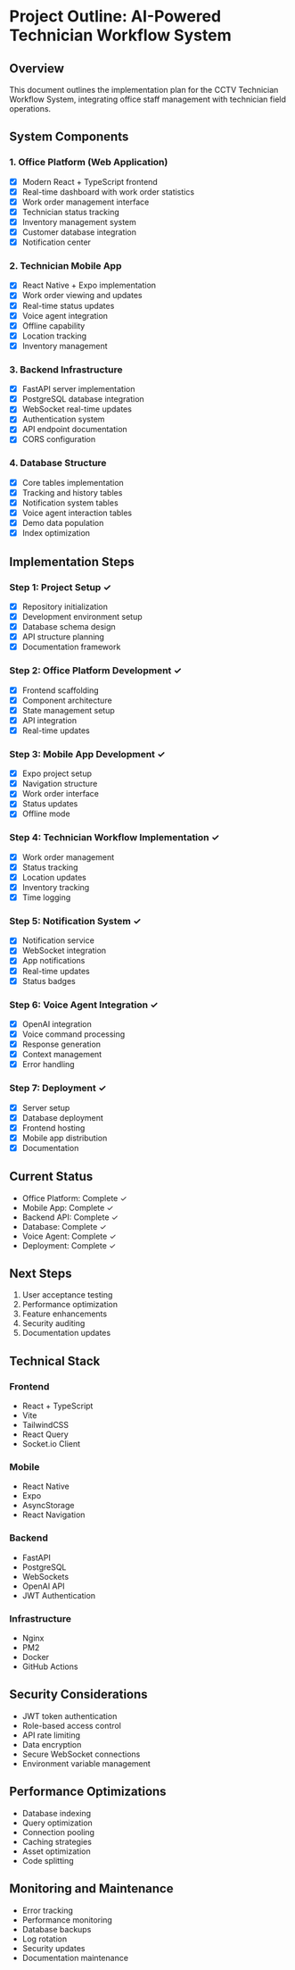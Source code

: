 # Project Outline: AI-Powered Technician Workflow System

## Overview
This document outlines the implementation plan for the CCTV Technician Workflow System, integrating office staff management with technician field operations.

## System Components

### 1. Office Platform (Web Application)
- [x] Modern React + TypeScript frontend
- [x] Real-time dashboard with work order statistics
- [x] Work order management interface
- [x] Technician status tracking
- [x] Inventory management system
- [x] Customer database integration
- [x] Notification center

### 2. Technician Mobile App
- [x] React Native + Expo implementation
- [x] Work order viewing and updates
- [x] Real-time status updates
- [x] Voice agent integration
- [x] Offline capability
- [x] Location tracking
- [x] Inventory management

### 3. Backend Infrastructure
- [x] FastAPI server implementation
- [x] PostgreSQL database integration
- [x] WebSocket real-time updates
- [x] Authentication system
- [x] API endpoint documentation
- [x] CORS configuration

### 4. Database Structure
- [x] Core tables implementation
- [x] Tracking and history tables
- [x] Notification system tables
- [x] Voice agent interaction tables
- [x] Demo data population
- [x] Index optimization

## Implementation Steps

### Step 1: Project Setup ✓
- [x] Repository initialization
- [x] Development environment setup
- [x] Database schema design
- [x] API structure planning
- [x] Documentation framework

### Step 2: Office Platform Development ✓
- [x] Frontend scaffolding
- [x] Component architecture
- [x] State management setup
- [x] API integration
- [x] Real-time updates

### Step 3: Mobile App Development ✓
- [x] Expo project setup
- [x] Navigation structure
- [x] Work order interface
- [x] Status updates
- [x] Offline mode

### Step 4: Technician Workflow Implementation ✓
- [x] Work order management
- [x] Status tracking
- [x] Location updates
- [x] Inventory tracking
- [x] Time logging

### Step 5: Notification System ✓
- [x] Notification service
- [x] WebSocket integration
- [x] App notifications
- [x] Real-time updates
- [x] Status badges

### Step 6: Voice Agent Integration ✓
- [x] OpenAI integration
- [x] Voice command processing
- [x] Response generation
- [x] Context management
- [x] Error handling

### Step 7: Deployment ✓
- [x] Server setup
- [x] Database deployment
- [x] Frontend hosting
- [x] Mobile app distribution
- [x] Documentation

## Current Status
- Office Platform: Complete ✓
- Mobile App: Complete ✓
- Backend API: Complete ✓
- Database: Complete ✓
- Voice Agent: Complete ✓
- Deployment: Complete ✓

## Next Steps
1. User acceptance testing
2. Performance optimization
3. Feature enhancements
4. Security auditing
5. Documentation updates

## Technical Stack

### Frontend
- React + TypeScript
- Vite
- TailwindCSS
- React Query
- Socket.io Client

### Mobile
- React Native
- Expo
- AsyncStorage
- React Navigation

### Backend
- FastAPI
- PostgreSQL
- WebSockets
- OpenAI API
- JWT Authentication

### Infrastructure
- Nginx
- PM2
- Docker
- GitHub Actions

## Security Considerations
- JWT token authentication
- Role-based access control
- API rate limiting
- Data encryption
- Secure WebSocket connections
- Environment variable management

## Performance Optimizations
- Database indexing
- Query optimization
- Connection pooling
- Caching strategies
- Asset optimization
- Code splitting

## Monitoring and Maintenance
- Error tracking
- Performance monitoring
- Database backups
- Log rotation
- Security updates
- Documentation maintenance 